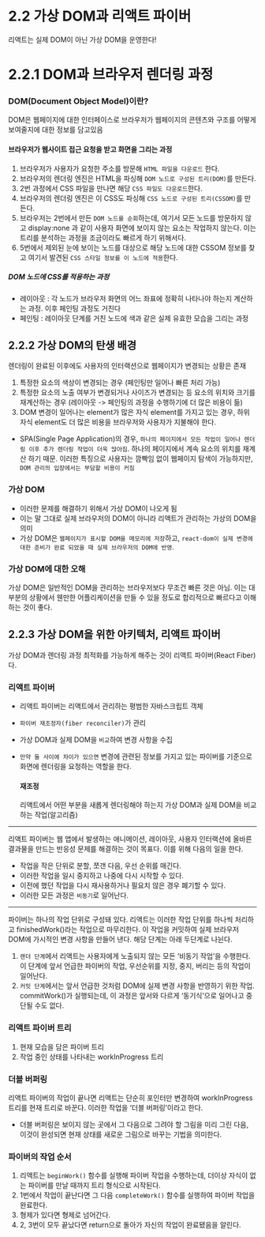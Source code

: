 # 2.2 가상 DOM과 리액트 파이버

리액트는 실제 DOM이 아닌 가상 DOM을 운영한다!

# 2.2.1 DOM과 브라우저 렌더링 과정

### DOM(Document Object Model)이란?

DOM은 웹페이지에 대한 인터페이스로 브라우저가 웹페이지의 콘텐츠와 구조를 어떻게 보여줄지에 대한 정보를 담고있음

#### 브라우저가 웹사이트 접근 요청을 받고 화면을 그리는 과정

1. 브라우저가 사용자가 요청한 주소를 방문해 `HTML 파일을 다운로드` 한다.
2. 브라우저의 렌더링 엔진은 HTML을 파싱해 `DOM 노드로 구성된 트리(DOM)`를 만든다.
3. 2번 과정에서 CSS 파일을 만나면 해당 `CSS 파일도 다운로드`한다.
4. 브라우저의 렌더링 엔진은 이 CSS도 파싱해 `CSS 노드로 구성된 트리(CSSOM)`를 만든다.
5. 브라우저는 2번에서 만든 `DOM 노드를 순회`하는데, 여기서 모든 노드를 방문하지 않고 display:none 과 같이 사용자 화면에 보이지 않는 요소는 작업하지 않는다. 이는 트리를 분석하는 과정을 조금이라도 빠르게 하기 위해서다.
6. 5번에서 제외된 눈에 보이는 노드를 대상으로 해당 노드에 대한 CSSOM 정보를 찾고 여기서 발견된 `CSS 스타일 정보를 이 노드에 적용`한다.

##### DOM 노드에 CSS를 적용하는 과정

- 레이아웃 : 각 노드가 브라우저 화면의 어느 좌표에 정확히 나타나야 하는지 계산하는 과정. 이후 페인팅 과정도 거친다
- 페인팅 : 레이아웃 단계를 거친 노드에 색과 같은 실제 유효한 모습을 그리는 과정

## 2.2.2 가상 DOM의 탄생 배경

렌더링이 완료된 이후에도 사용자의 인터랙션으로 웹페이지가 변경되는 상황은 존재

1. 특정한 요소의 색상이 변경되는 경우 (페인팅만 일어나 빠른 처리 가능)
2. 특정한 요소의 노출 여부가 변경되거나 사이즈가 변경되는 등 요소의 위치와 크기를 재계산하는 경우 (레이아웃 -> 페인팅의 과정을 수행하기에 더 많은 비용이 듦)
3. DOM 변경이 일어나는 element가 많은 자식 element를 가지고 있는 경우, 하위 자식 element도 더 많은 비용을 브라우저와 사용자가 지불해야 한다.

- SPA(Single Page Application)의 경우, `하나의 페이지에서 모든 작업이 일어나 렌더링 이후 추가 렌더링 작업이 더욱 많아짐`. 하나의 페이지에서 계속 요소의 위치를 재계산 하기 때문. 이러한 특징으로 사용자는 깜빡임 없이 웹페이지 탐색이 가능하지만, `DOM 관리의 입장에서는 부담할 비용이 커짐`

### 가상 DOM

- 이러한 문제를 해결하기 위해서 가상 DOM이 나오게 됨
- 이는 말 그대로 실제 브라우저의 DOM이 아니라 리액트가 관리하는 가상의 DOM을 의미
- 가상 DOM은 `웹페이지가 표시할 DOM을 메모리에 저장`하고, `react-dom이 실제 변경에 대한 준비가 완료 되었을 때 실제 브라우저의 DOM에 반영`.

### 가상 DOM에 대한 오해

가상 DOM은 일반적인 DOM을 관리하는 브라우저보다 무조건 빠른 것은 아님.
이는 대부분의 상황에서 웬만한 어플리케이션을 만들 수 있을 정도로 합리적으로 빠르다고 이해하는 것이 좋다.

## 2.2.3 가상 DOM을 위한 아키텍처, 리액트 파이버

가상 DOM과 렌더링 과정 최적화를 가능하게 해주는 것이 리액트 파이버(React Fiber)다.

### 리액트 파이버

- 리액트 파이버는 리액트에서 관리하는 평범한 자바스크립트 객체
- `파이버 재조정자(fiber reconciler)`가 관리
- 가상 DOM과 실제 DOM을 `비교`하여 변경 사항을 수집
- `만약 둘 사이에 차이가 있으면` 변경에 관련된 정보를 가지고 있는 파이버를 기준으로 화면에 렌더링을 요청하는 역할을 한다.

  #### 재조정

  리액트에서 어떤 부분을 새롭게 렌더링해야 하는지 가상 DOM과 실제 DOM을 비교하는 작업(알고리즘)

---

리액트 파이버는 웹 앱에서 발생하는 애니메이션, 레이아웃, 사용자 인터랙션에 올바른 결과물을 만드는 반응성 문제를 해결하는 것이 목표다. 이를 위해 다음의 일을 한다.

- 작업을 작은 단위로 분할, 쪼갠 다음, 우선 순위를 매긴다.
- 이러한 작업을 일시 중지하고 나중에 다시 시작할 수 있다.
- 이전에 했던 작업을 다시 재사용하거나 필요치 않은 경우 폐기할 수 있다.
- 이러한 모든 과정은 `비동기`로 일어난다.

---

파이버는 하나의 작업 단위로 구성돼 있다. 리액트는 이러한 작업 단위를 하나씩 처리하고 finishedWork()라는 작업으로 마무리한다. 이 작업을 커밋하여 실제 브라우저 DOM에 가시적인 변경 사항을 만들어 낸다. 해당 단계는 아래 두단계로 나뉜다.

1. `랜더 단계`에서 리액트는 사용자에게 노출되지 않는 모든 ‘비동기 작업’을 수행한다. 이 단계에 앞서 언급한 파이버의 작업, 우선순위를 지정, 중지, 버리는 등의 작업이 일어난다.
2. `커밋 단계`에서는 앞서 언급한 것처럼 DOM에 실제 변경 사항을 반영하기 위한 작업. commitWork()가 실행되는데, 이 과정은 앞서와 다르게 ‘동기식’으로 일어나고 중단될 수도 없다.

### 리액트 파이버 트리

1. 현재 모습을 담은 파이버 트리
2. 작업 중인 상태를 나타내는 workInProgress 트리

### 더블 버퍼링

리액트 파이버의 작업이 끝나면 리액트는 단순히 포인터만 변경하여 workInProgress 트리를 현재 트리로 바꾼다. 이러한 작업을 ‘더블 버퍼링’이라고 한다.

- 더블 버퍼링은 보이지 않는 곳에서 그 다음으로 그려야 할 그림을 미리 그린 다음, 이것이 완성되면 현재 상태를 새로운 그림으로 바꾸는 기법을 의미한다.

### 파이버의 작업 순서

1. 리액트는 `beginWork()` 함수를 실행해 파이버 작업을 수행하는데, 더이상 자식이 없는 파이버를 만날 때까지 트리 형식으로 시작된다.
2. 1번에서 작업이 끝난다면 그 다음 `completeWork()` 함수를 실행하여 파이버 작업을 완료한다.
3. 형제가 있다면 형제로 넘어간다.
4. 2, 3번이 모두 끝났다면 return으로 돌아가 자신의 작업이 완료됐음을 알린다.
